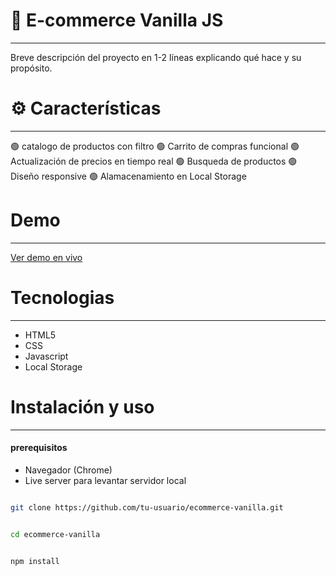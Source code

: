 # 🛒 E-commerce Vanilla JS
---

Breve descripción del proyecto en 1-2 líneas explicando qué hace y su propósito.



# ⚙️ Características
---

🟢 catalogo de productos con filtro
🟢 Carrito de compras funcional
🟢 Actualización de precios en tiempo real
🟢 Busqueda de productos
🟢 Diseño responsive
🟢 Alamacenamiento en Local Storage


# Demo
---

[Ver demo en vivo](https://tu-usuario.github.io/ecommerce-vanilla)


# Tecnologias
---

- HTML5
- CSS
- Javascript
- Local Storage

# Instalación y uso
---

#### prerequisitos

- Navegador (Chrome)
- Live server para levantar servidor local


```bash

git clone https://github.com/tu-usuario/ecommerce-vanilla.git 

```

```bash

cd ecommerce-vanilla

```

```bash

npm install

```
